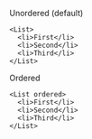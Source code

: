 Unordered (default)
```
<List>
  <li>First</li>
  <li>Second</li>
  <li>Third</li>
</List>
```

Ordered
```
<List ordered>
  <li>First</li>
  <li>Second</li>
  <li>Third</li>
</List>
```
